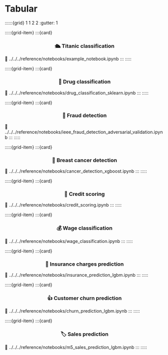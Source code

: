 # Tabular

::::::{grid} 1 1 2 2
:gutter: 1

:::::{grid-item}
:::{card} <h3><center>🛳️ Titanic classification</center></h3>
:link: ../../../reference/notebooks/example_notebook.ipynb
:::
:::::

:::::{grid-item}
:::{card} <h3><center>💊 Drug classification</center></h3>
:link: ../../../reference/notebooks/drug_classification_sklearn.ipynb
:::
:::::

:::::{grid-item}
:::{card} <h3><center>🥷 Fraud detection</center></h3>
:link: ../../../reference/notebooks/ieee_fraud_detection_adversarial_validation.ipynb
:::
:::::

:::::{grid-item}
:::{card} <h3><center>🏥 Breast cancer detection</center></h3>
:link: ../../../reference/notebooks/cancer_detection_xgboost.ipynb
:::
:::::

:::::{grid-item}
:::{card} <h3><center>🏦 Credit scoring</center></h3>
:link: ../../../reference/notebooks/credit_scoring.ipynb
:::
:::::

:::::{grid-item}
:::{card} <h3><center>💰 Wage classification</center></h3>
:link: ../../../reference/notebooks/wage_classification.ipynb
:::
:::::

:::::{grid-item}
:::{card} <h3><center>💸 Insurance charges prediction</center></h3>
:link: ../../../reference/notebooks/insurance_prediction_lgbm.ipynb
:::
:::::

:::::{grid-item}
:::{card} <h3><center> 👍 Customer churn prediction</center></h3>
:link: ../../../reference/notebooks/churn_prediction_lgbm.ipynb
:::
:::::

:::::{grid-item}
:::{card} <h3><center> 🏷️ Sales prediction</center></h3>
:link: ../../../reference/notebooks/m5_sales_prediction_lgbm.ipynb
:::
:::::
